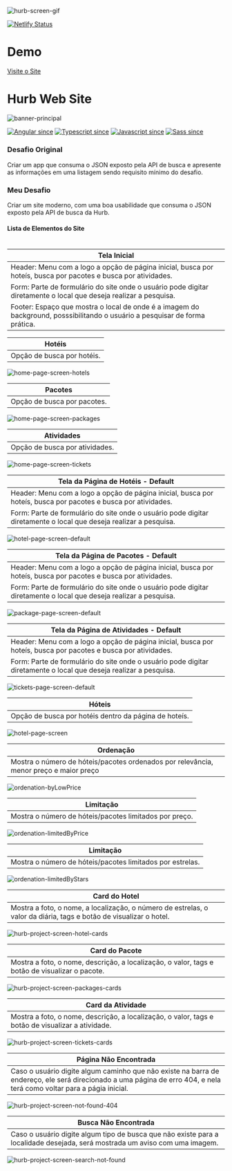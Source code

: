 ![hurb-screen-gif](https://github.com/aline-borges/challenge-alpha-angular/blob/master/src/assets/images/hurb-screen-gif.gif?raw=true)

[![Netlify Status](https://api.netlify.com/api/v1/badges/83d65deb-7e08-4531-9419-d27751590bdc/deploy-status)](https://app.netlify.com/sites/hurb-angular/deploys)

# Demo

[Visite o Site](https://hurb-angular.netlify.app/)

# Hurb Web Site

![banner-principal](https://github.com/aline-borges/challenge-alpha-angular/blob/master/src/assets/images/hurb-project-screen-home.png?raw=true)

[![Angular since](https://github.com/aline-borges/challenge-alpha-angular/blob/master/src/assets/images/angular-pill.png?raw=true)]() [![Typescript since](https://github.com/aline-borges/challenge-alpha-angular/blob/master/src/assets/images/typescript-pill.png?raw=true)]() [![Javascript since](https://github.com/aline-borges/challenge-alpha-angular/blob/master/src/assets/images/javascript-pill.png?raw=true)]() [![Sass since](https://github.com/aline-borges/challenge-alpha-angular/blob/master/src/assets/images/sass-pill.png?raw=true)]()

##### 

### Desafio Original

Criar um app que consuma o JSON exposto pela API de busca e apresente as informações em uma listagem sendo requisito mínimo do desafio. 

### Meu Desafio

Criar um site moderno, com uma boa usabilidade que consuma o JSON exposto pela API de busca da Hurb.

#### Lista de Elementos do Site
#

| Tela Inicial  |
| ------ |
| Header: Menu com a logo a opção de página inicial, busca por hoteís, busca por pacotes e busca por atividades. | 
| Form: Parte de formulário do site onde o usuário pode digitar diretamente o local que deseja realizar a pesquisa. | 
| Footer: Espaço que mostra o local de onde é a imagem do background, posssibilitando o usuário a pesquisar de forma prática. |

| Hotéis  |
| ------ |
| Opção de busca por hotéis. | 

![home-page-screen-hotels](https://github.com/aline-borges/challenge-alpha-angular/blob/master/src/assets/images/hurb-project-screen-home-hotels.png?raw=true)

| Pacotes  |
| ------ |
| Opção de busca por pacotes. | 

![home-page-screen-packages](https://github.com/aline-borges/challenge-alpha-angular/blob/master/src/assets/images/hurb-project-screen-home-packages.png?raw=true)

| Atividades  |
| ------ |
| Opção de busca por atividades. | 

![home-page-screen-tickets](https://github.com/aline-borges/challenge-alpha-angular/blob/master/src/assets/images/hurb-project-screen-home-tickets.png?raw=true)

| Tela da Página de Hotéis - Default  |
| ------ |
| Header: Menu com a logo a opção de página inicial, busca por hoteís, busca por pacotes e busca por atividades. | 
| Form: Parte de formulário do site onde o usuário pode digitar diretamente o local que deseja realizar a pesquisa. | 

![hotel-page-screen-default](https://github.com/aline-borges/challenge-alpha-angular/blob/master/src/assets/images/hurb-project-screen-hotel-default.png?raw=true)

| Tela da Página de Pacotes - Default  |
| ------ |
| Header: Menu com a logo a opção de página inicial, busca por hoteís, busca por pacotes e busca por atividades. | 
| Form: Parte de formulário do site onde o usuário pode digitar diretamente o local que deseja realizar a pesquisa. | 

![package-page-screen-default](https://github.com/aline-borges/challenge-alpha-angular/blob/master/src/assets/images/hurb-project-screen-packages-default.png?raw=true)

| Tela da Página de Atividades - Default  |
| ------ |
| Header: Menu com a logo a opção de página inicial, busca por hoteís, busca por pacotes e busca por atividades. | 
| Form: Parte de formulário do site onde o usuário pode digitar diretamente o local que deseja realizar a pesquisa. | 

![tickets-page-screen-default](https://github.com/aline-borges/challenge-alpha-angular/blob/master/src/assets/images/hurb-project-screen-tickets-default.png?raw=true)

| Hóteis  |
| ------ |
| Opção de busca por hotéis dentro da página de hoteís. | 

![hotel-page-screen](https://github.com/aline-borges/challenge-alpha-angular/blob/master/src/assets/images/hurb-project-screen-hotel.png?raw=true)

| Ordenação |
| ------ |
| Mostra o número de hóteis/pacotes ordenados por relevância, menor preço e maior preço  | 

![ordenation-byLowPrice](https://github.com/aline-borges/challenge-alpha-angular/blob/master/src/assets/images/hurb-project-screen-hotel-order-by-low-price.png?raw=true)

| Limitação |
| ------ |
| Mostra o número de hóteis/pacotes limitados por preço.  | 

![ordenation-limitedByPrice](https://github.com/aline-borges/challenge-alpha-angular/blob/master/src/assets/images/hurb-project-screen-hotel-limited-by-price.png?raw=true)

| Limitação |
| ------ |
| Mostra o número de hóteis/pacotes limitados por estrelas.  | 

![ordenation-limitedByStars](https://github.com/aline-borges/challenge-alpha-angular/blob/master/src/assets/images/hurb-project-screen-hotel-order-by-stars.png?raw=true)

| Card do Hotel |
| ------ |
| Mostra a foto, o nome, a localização, o número de estrelas, o valor da diária, tags e botão de visualizar o hotel. |

![hurb-project-screen-hotel-cards](https://github.com/aline-borges/challenge-alpha-angular/blob/master/src/assets/images/hurb-project-screen-hotel-cards.png?raw=true)

| Card do Pacote |
| ------ |
| Mostra a foto, o nome, descrição, a localização, o valor, tags e botão de visualizar o pacote. |

![hurb-project-screen-packages-cards](https://github.com/aline-borges/challenge-alpha-angular/blob/master/src/assets/images/hurb-project-screen-packages-cards.png?raw=true)

| Card da Atividade |
| ------ |
| Mostra a foto, o nome, descrição, a localização, o valor, tags e botão de visualizar a atividade. |

![hurb-project-screen-tickets-cards](https://github.com/aline-borges/challenge-alpha-angular/blob/master/src/assets/images/hurb-project-screen-tickets-cards.png?raw=true)

| Página Não Encontrada |
| --------|
| Caso o usuário digite algum caminho que não existe na barra de endereço, ele será direcionado a uma página de erro 404, e nela terá como voltar para a págia inicial. |

![hurb-project-screen-not-found-404](https://github.com/aline-borges/challenge-alpha-angular/blob/master/src/assets/images/hurb-project-screen-not-found-404.png?raw=true)

| Busca Não Encontrada |
| --------|
| Caso o usuário digite algum tipo de busca que não existe para a localidade desejada, será mostrada um aviso com uma imagem. |

![hurb-project-screen-search-not-found](https://github.com/aline-borges/challenge-alpha-angular/blob/master/src/assets/images/hurb-project-screen-search-not-found.png?raw=true)